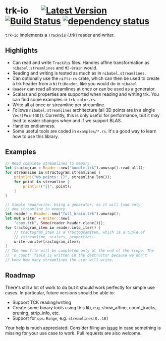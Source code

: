 # trk-io &emsp; [![Latest Version](https://img.shields.io/badge/crates.io-0.9.2-orange.svg)](https://crates.io/crates/trk-io) [![Build Status](https://travis-ci.org/imeka/trk-io.svg?branch=master)](https://travis-ci.org/imeka/trk-io) [![dependency status](https://deps.rs/repo/github/imeka/trk-io/status.svg)](https://deps.rs/repo/github/imeka/trk-io)

`trk-io` implements a `TrackVis` (.trk) reader and writer.

## Highlights

- Can read and write `TrackVis` files. Handles affine transformation as
  ``nibabel.streamlines`` and ``MI-Brain`` would.
- Reading and writing is tested as much as in ``nibabel.streamlines``.
- Can optionally use the ``nifti-rs`` crate, which can then be used to create a
  trk header from a ``NiftiHeader``, like you would do in ``nibabel``
- ``Reader`` can read all streamlines at once or can be used as a generator.
- Scalars and properties are supported when reading and writing trk. You can
  find some examples in ``trk_color.rs``.
- Write all at once or streamline per streamline.
- Follows ``nibabel.streamlines`` architecture (all 3D points are in a single
  ``Vec![Point3D]``). Currently, this is only useful for performance, but it may
  lead to easier changes when and if we support BLAS.
- Handles endianness.
- Some useful tools are coded in `examples/*.rs`. It's a good way to learn how
  to use this library.

## Examples

```rust
// Read complete streamlines to memory
let tractogram = Reader::new("bundle.trk").unwrap().read_all();
for streamline in &tractogram.streamlines {
    println!("Nb points: {}", streamline.len());
    for point in streamline {
        println!("{}", point);
    }
}
```
```rust
// Simple read/write. Using a generator, so it will load only
// one streamline in memory.
let reader = Reader::new("full_brain.trk").unwrap();
let mut writer = Writer::new(
    "copy.trk", Some(reader.header.clone()));
for tractogram_item in reader.into_iter() {
    // tractogram_item is a TractogramItem, which is a tuple of
    // (streamline, scalars, properties).
    writer.write(tractogram_item);
}
// The new file will be completed only at the end of the scope. The
// 'n_count' field is written in the destructor because we don't
// know how many streamlines the user will write.
```

## Roadmap

There's still a lot of work to do but it should work perfectly for simple use cases. In particular, future versions should be able to:

- Support TCK reading/writing
- Create some binary tools using this lib, e.g. show_affine, count_tracks, pruning, strip_info, etc.
- Support for `ops.Range`, e.g. `streamlines[0..10]`

Your help is much appreciated. Consider filing an [issue](https://github.com/imeka/trk-io/issues) in case something is missing for your use case to work. Pull requests are also welcome.
